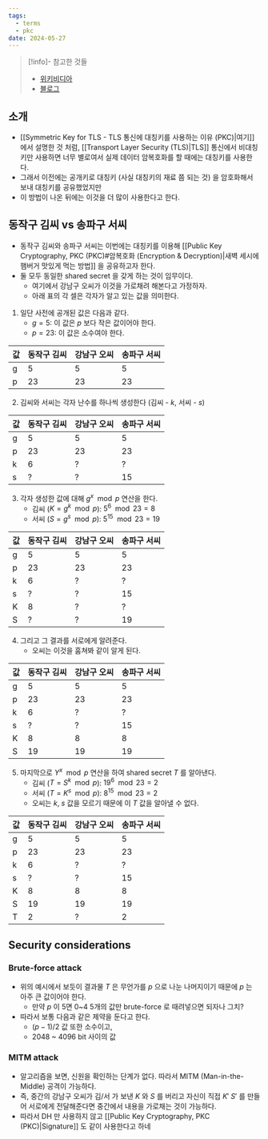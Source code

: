 ```yaml
---
tags:
  - terms
  - pkc
date: 2024-05-27
---
```

> [!info]- 참고한 것들
> - [위키비디아](https://en.wikipedia.org/wiki/Diffie%E2%80%93Hellman_key_exchange)
> - [블로그](https://velog.io/@jungbumwoo/%EB%94%94%ED%94%BC-%ED%97%AC%EB%A8%BC-DH-key-Diffie-Hellman-protocol-%EC%9D%B4%EB%9E%80)

## 소개

- [[Symmetric Key for TLS - TLS 통신에 대칭키를 사용하는 이유 (PKC)|여기]] 에서 설명한 것 처럼, [[Transport Layer Security (TLS)|TLS]] 통신에서 비대칭키만 사용하면 너무 별로여서 실제 데이터 암복호화를 할 때에는 대칭키를 사용한다.
- 그래서 이전에는 공개키로 대칭키 (사실 대칭키의 재료 쯤 되는 것) 을 암호화해서 보내 대칭키를 공유했었지만
- 이 방법이 나온 뒤에는 이것을 더 많이 사용한다고 한다.

## 동작구 김씨 vs 송파구 서씨

- 동작구 김씨와 송파구 서씨는 이번에는 대칭키를 이용해 [[Public Key Cryptography, PKC (PKC)#암복호화 (Encryption & Decryption)|새벽 세시에 햄버거 맛있게 먹는 방법]] 을 공유하고자 한다.
- 둘 모두 동일한 shared secret 을 갖게 하는 것이 임무이다.
	- 여기에서 강남구 오씨가 이것을 가로채려 해본다고 가정하자.
	- 아래 표의 각 셀은 각자가 알고 있는 값을 의미한다.

1. 일단 사전에 공개된 값은 다음과 같다.
	- $g = 5$: 이 값은 $p$ 보다 작은 값이어야 한다.
	- $p = 23$: 이 값은 소수여야 한다.

| 값   | 동작구 김씨 | 강남구 오씨 | 송파구 서씨 |
| --- | ------ | ------ | ------ |
| g   | 5      | 5      | 5      |
| p   | 23     | 23     | 23     |

2. 김씨와 서씨는 각자 난수를 하나씩 생성한다 (김씨 - $k$, 서씨 - $s$)

| 값   | 동작구 김씨 | 강남구 오씨 | 송파구 서씨 |
| --- | ------ | ------ | ------ |
| g   | 5      | 5      | 5      |
| p   | 23     | 23     | 23     |
| k   | 6      | ?      | ?      |
| s   | ?      | ?      | 15     |

3. 각자 생성한 값에 대해 $g^x\mod{p}$ 연산을 한다.
	- 김씨 ($K = g^{k}\mod{p}$): $5^{6}\mod{23} = 8$
	- 서씨 ($S = g^{s}\mod{p}$): $5^{15}\mod{23} = 19$

| 값   | 동작구 김씨 | 강남구 오씨 | 송파구 서씨 |
| --- | ------ | ------ | ------ |
| g   | 5      | 5      | 5      |
| p   | 23     | 23     | 23     |
| k   | 6      | ?      | ?      |
| s   | ?      | ?      | 15     |
| K   | 8      | ?      | ?      |
| S   | ?      | ?      | 19     |

4. 그리고 그 결과를 서로에게 알려준다.
	- 오씨는 이것을 훔쳐봐 같이 알게 된다.

| 값   | 동작구 김씨 | 강남구 오씨 | 송파구 서씨 |
| --- | ------ | ------ | ------ |
| g   | 5      | 5      | 5      |
| p   | 23     | 23     | 23     |
| k   | 6      | ?      | ?      |
| s   | ?      | ?      | 15     |
| K   | 8      | 8      | 8      |
| S   | 19     | 19     | 19     |

5. 마지막으로 $Y^x\mod{p}$  연산을 하여 shared secret $T$ 를 알아낸다.
	- 김씨 ($T = S^{k}\mod{p}$): $19^{6}\mod{23} = 2$
	- 서씨 ($T = K^{s}\mod{p}$): $8^{15}\mod{23} = 2$
	- 오씨는 $k$, $s$ 값을 모르기 때문에 이 $T$ 값을 알아낼 수 없다.

| 값   | 동작구 김씨 | 강남구 오씨 | 송파구 서씨 |
| --- | ------ | ------ | ------ |
| g   | 5      | 5      | 5      |
| p   | 23     | 23     | 23     |
| k   | 6      | ?      | ?      |
| s   | ?      | ?      | 15     |
| K   | 8      | 8      | 8      |
| S   | 19     | 19     | 19     |
| T   | 2      | ?      | 2      |

## Security considerations

### Brute-force attack

- 위의 예시에서 보듯이 결과물 $T$ 은 무언가를 $p$ 으로 나눈 나머지이기 때문에 $p$ 는 아주 큰 값이어야 한다.
	- 만약 $p$ 이 5면 0~4 5개의 값만 brute-force 로 때려넣으면 되자나 그치?
- 따라서 보통 다음과 같은 제약을 둔다고 한다.
	- $(p - 1) / 2$ 값 또한 소수이고,
	- 2048 ~ 4096 bit 사이의 값

### MITM attack

- 알고리즘을 보면, 신원을 확인하는 단계가 없다. 따라서 MITM (Man-in-the-Middle) 공격이 가능하다.
- 즉, 중간의 강남구 오씨가 김/서 가 보낸 $K$ 와 $S$ 를 버리고 자신이 직접 $K'$ $S'$ 를 만들어 서로에게 전달해준다면 중간에서 내용을 가로채는 것이 가능하다.
- 따라서 DH 만 사용하지 않고 [[Public Key Cryptography, PKC (PKC)|Signature]] 도 같이 사용한다고 하네